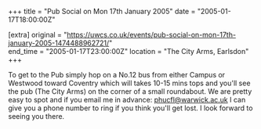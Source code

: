 +++
title = "Pub Social on Mon 17th January 2005"
date = "2005-01-17T18:00:00Z"

[extra]
original = "https://uwcs.co.uk/events/pub-social-on-mon-17th-january-2005-1474488962721/"    
end_time = "2005-01-17T23:00:00Z"
location = "The City Arms, Earlsdon"
+++

To get to the Pub simply hop on a No.12 bus from either Campus or Westwood toward Coventry which will takes 10-15 mins tops and you'll see the pub (The City Arms) on the corner of a small roundabout. We are pretty easy to spot and if you email me in advance: phucfl@warwick.ac.uk I can give you a phone number to ring if you think you'll get lost. I look forward to seeing you there.

